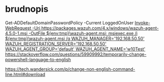 # brudnopis
Get-ADDefaultDomainPasswordPolicy -Current LoggedOnUser
[Invoke-WebRequest -Uri https://packages.wazuh.com/4.x/windows/wazuh-agent-4.5.0-1.msi -OutFile ${env:tmp}\wazuh-agent.msi; msiexec.exe /i ${env:tmp}\wazuh-agent.msi /q WAZUH_MANAGER='192.168.50.50' WAZUH_REGISTRATION_SERVER='192.168.50.50' WAZUH_AGENT_GROUP='default' WAZUH_AGENT_NAME='w10Test' ](https://stackoverflow.com/questions/59909992/temporarily-change-powershell-language-to-english)https://stackoverflow.com/questions/59909992/temporarily-change-powershell-language-to-english

https://tech.wandersick.com/p/change-non-english-command-line.html#download
